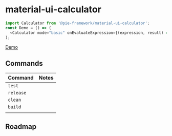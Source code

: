 # material-ui-calculator

```javascript
import Calculator from '@pie-framework/material-ui-calculator';
const Demo = () => (
  <Calculator mode="basic" onEvaluateExpression={(expression, result) => {}} />
);
```

[Demo](https://pie-framework.github.io/material-ui-calculator/)

## Commands

| Command   | Notes |
| --------- | ----- |
| `test`    |       |
| `release` |       |
| `clean`   |       |
| `build`   |       |
|           |       |

## Roadmap
